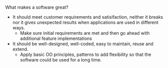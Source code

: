What makes a software great?
- It should meet customer requirements and satisifaction, neither it breaks nor it gives unexpected results when applications are used in different ways.
  - Make sure initial requirements are met and then go ahead with additional feature implementations
- It should be well-designed, well-coded, easy to maintain, reuse and extend.
  - Apply basic OO principles, patterns to add flexibility so that the software could be used for a long time.
    